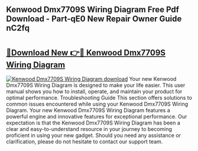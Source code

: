 ## Kenwood Dmx7709S Wiring Diagram Free Pdf Download - Part-qE0 New Repair Owner Guide nC2fq

# <h2><a href="http://dfn6x1.blite.top/?on=Kenwood+Dmx7709S+Wiring+Diagram">🔗Download New 👉🔴 Kenwood Dmx7709S Wiring Diagram</a></h2>

[![Kenwood Dmx7709S Wiring Diagram download](https://i.imgur.com/lujVjoI.png)](http://dfn6x1.blite.top/?on=Kenwood+Dmx7709S+Wiring+Diagram)
Your new Kenwood Dmx7709S Wiring Diagram is designed to make your life easier. This user manual shows you how to install, operate, and maintain your product for optimal performance. Troubleshooting Guide This section offers solutions to common issues encountered while using your Kenwood Dmx7709S Wiring Diagram. Your new Kenwood Dmx7709S Wiring Diagram features a powerful engine and innovative features for exceptional performance. Our expectation is that the Kenwood Dmx7709S Wiring Diagram has been a clear and easy-to-understand resource in your journey to becoming proficient in using your new gadget. Should you need any assistance or clarification, please do not hesitate to contact our support team.
